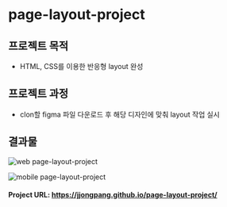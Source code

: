 # page-layout-project

## 프로젝트 목적

- HTML, CSS를 이용한 반응형 layout 완성

## 프로젝트 과정

- clon할 figma 파일 다운로드 후 해당 디자인에 맞춰 layout 작업 실시

## 결과물

![web page-layout-project](https://user-images.githubusercontent.com/68219486/95981302-65ef6c80-0e59-11eb-95dc-7888e7282857.JPG)

![mobile page-layout-project](https://user-images.githubusercontent.com/68219486/95981305-66880300-0e59-11eb-80c5-4dd427415ab0.JPG)

#### Project URL: https://jjongpang.github.io/page-layout-project/
